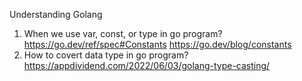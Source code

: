 Understanding Golang

1. When we use var, const, or type in go program?
   https://go.dev/ref/spec#Constants
   https://go.dev/blog/constants
2. How to covert data type in go program?
   https://appdividend.com/2022/06/03/golang-type-casting/
